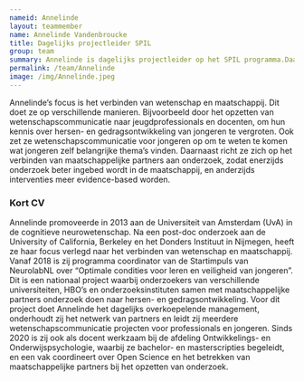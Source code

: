 ```yaml
---
nameid: Annelinde
layout: teammember
name: Annelinde Vandenbroucke
title: Dagelijks projectleider SPIL
group: team
summary: Annelinde is dagelijks projectleider op het SPIL programma.Daarnaast werk ze als programmacoordinator voor het Startimpuls programma van NeurolabNL “Optimale condities voor leren en veiligheid van jongeren", en als docent op de afdeling Ontwikkelings- en Onderwijspsychologie. 
permalink: /team/Annelinde
image: /img/Annelinde.jpeg
---
```


Annelinde’s focus is het verbinden van wetenschap en maatschappij. Dit doet ze op verschillende manieren. Bijvoorbeeld door het opzetten van wetenschapscommunicatie naar jeugdprofessionals en docenten, om hun kennis over hersen- en gedragsontwikkeling van jongeren te vergroten. Ook zet ze wetenschapscommunicatie voor jongeren op om te weten te komen wat jongeren zelf belangrijke thema’s vinden. Daarnaast richt ze zich op het verbinden van maatschappelijke partners aan onderzoek, zodat enerzijds onderzoek beter ingebed wordt in de maatschappij, en anderzijds interventies meer evidence-based worden. 

### Kort CV
Annelinde promoveerde in 2013 aan de Universiteit van Amsterdam (UvA) in de cognitieve neurowetenschap. Na een post-doc onderzoek aan de University of California, Berkeley en het Donders Instituut in Nijmegen, heeft ze haar focus verlegd naar het verbinden van wetenschap en maatschappij. Vanaf 2018 is zij programma coordinator van de Startimpuls van NeurolabNL over “Optimale condities voor leren en veiligheid van jongeren”. Dit is een nationaal project waarbij onderzoekers van verschillende universiteiten, HBO’s en onderzoeksinstituten samen met maatschappelijke partners onderzoek doen naar hersen- en gedragsontwikkeling. Voor dit project doet Annelinde het dagelijks overkoepelende management, onderhoudt zij het netwerk van partners en leidt zij meerdere wetenschapscommunicatie projecten voor professionals en jongeren. Sinds 2020 is zij ook als docent werkzaam bij de afdeling Ontwikkelings- en Onderwijspsychologie, waarbij ze bachelor- en masterscripties begeleidt, en een vak coordineert over Open Science en het betrekken van maatschappelijke partners bij het opzetten van onderzoek.

<br>



